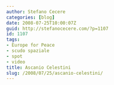 ```yaml
---
author: Stefano Cecere
categories: [blog]
date: 2008-07-25T10:00:07Z
guid: http://stefanocecere.com/?p=1107
id: 1107
tags:
- Europe for Peace
- scudo spaziale
- spot
- video
title: Ascanio Celestini
slug: /2008/07/25/ascanio-celestini/
---
```


